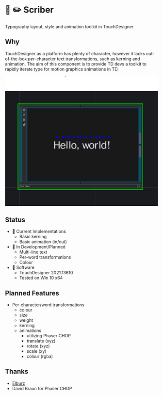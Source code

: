 # 📖 ✏️ Scriber 
Typography layout, style and animation toolkit in TouchDesigner

## Why
TouchDesigner as a platform has plenty of character, however it lacks out-of-the-box *per*-character text transformations, such as kerning and animation. The aim of this component is to provide TD devs a toolkit to rapidly iterate type for motion graphics animations in TD.

![Scriber](/img/scriberScreenshot.png)

##  Status
- 📝 Current Implementations
    * Basic kerning
    * Basic animation (in/out)
- 🚧 In Development/Planned
    * Multi-line text
    * Per-word transformations
    * Colour
- 💾 Software
    * TouchDesigner 2021.13610 
    * Tested on Win 10 x64 

## Planned Features
- Per-character/word transformations
    * colour
    * size
    * weight
    * kerning
    * animations
        * utilizing Phaser CHOP
        * translate (xyz)
        * rotate (xyz)
        * scale (xy)
        * colour (rgba)

## Thanks
- [Elburz](https://interactiveimmersive.io)
- David Braun for Phaser CHOP